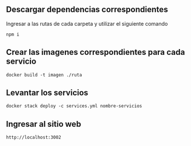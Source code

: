 ## Descargar dependencias correspondientes
Ingresar a las rutas de cada carpeta y utilizar el siguiente comando
```
npm i 
```

## Crear las imagenes correspondientes para cada servicio
```
docker build -t imagen ./ruta
```

## Levantar los servicios 
```
docker stack deploy -c services.yml nombre-servicios
```

## Ingresar al sitio web
```cls
http://localhost:3002
``` 